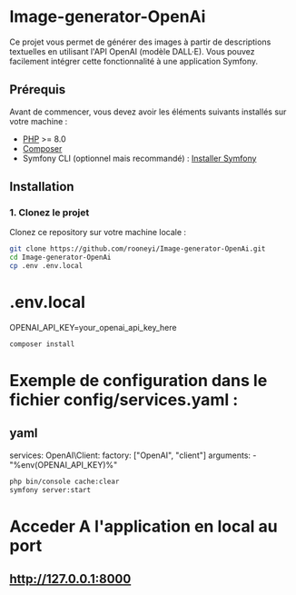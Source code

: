 # Image-generator-OpenAi

Ce projet vous permet de générer des images à partir de descriptions textuelles en utilisant l'API OpenAI (modèle DALL·E). Vous pouvez facilement intégrer cette fonctionnalité à une application Symfony.

## Prérequis

Avant de commencer, vous devez avoir les éléments suivants installés sur votre machine :

- [PHP](https://www.php.net/) >= 8.0
- [Composer](https://getcomposer.org/)
- Symfony CLI (optionnel mais recommandé) : [Installer Symfony](https://symfony.com/download)

## Installation

### 1. Clonez le projet

Clonez ce repository sur votre machine locale :

```bash
git clone https://github.com/rooneyi/Image-generator-OpenAi.git
cd Image-generator-OpenAi
cp .env .env.local
```
# .env.local
OPENAI_API_KEY=your_openai_api_key_here

```bash
composer install
```
# Exemple de configuration dans le fichier config/services.yaml :
## yaml

services:
    OpenAI\Client:
        factory: ["OpenAI", "client"]
        arguments:
            - "%env(OPENAI_API_KEY)%"
```bash
php bin/console cache:clear
symfony server:start
```
# Acceder A l'application en local au port 
## http://127.0.0.1:8000
